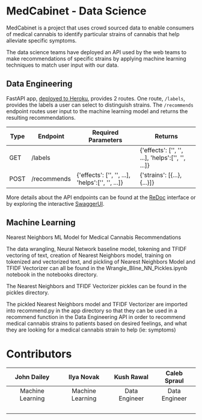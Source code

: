 # MedCabinet - Data Science

MedCabinet is a project that uses crowd sourced data to enable consumers
of medical cannabis to identify particular strains of cannabis that help
alleviate specific symptoms.

The data science teams have deployed an API used by the web teams to make
recommendations of specific strains by applying machine learning
techniques to match user input with our data.

## Data Engineering

FastAPI app, [deployed to Heroku](https://medcabinet-ds-0820.herokuapp.com),
provides 2 routes. One route, `/labels`, provides the labels a user can select
to distinguish strains. The `/recommends` endpoint routes user input to the
machine learning model and returns the resulting recommendations.

| Type | Endpoint | Required Parameters | Returns |
| ---- | -------- | ---------- | ------- |
| GET  | /labels  |            | {'effects': ['', '', ...], 'helps':['', '', ...]} |
| POST | /recommends | {'effects': ['', '', ...], 'helps':['', '', ...]} | {'strains': [{...}, {...}]} |

More details about the API endpoints can be found at the
[ReDoc](https://medcabinet-ds-0820.herokuapp.com/redoc) interface or by
exploring the interactive [SwaggerUI](https://medcabinet-ds-0820.herokuapp.com).

## Machine Learning

Nearest Neighbors ML Model for Medical Cannabis Recommendations

The data wrangling, Neural Network baseline model, tokening and TFIDF vectoring of text, creation of Nearest Neighbors model, training on tokenized and vectorized text, and pickling of Nearest Neighbors Model and TFIDF Vectorizer can all be found in the Wrangle_Bline_NN_Pickles.ipynb notebook in the notebooks directory.

The Nearest Neighbors and TFIDF Vectorizer pickles can be found in the pickles directory.

The pickled Nearest Neighbors model and TFIDF Vectorizer are imported into recommend.py in the app directory so that they can be used in a recommend function in the Data Engineering API in order to recommend medical cannabis strains to patients based on desired feelings, and what they are looking for a medical cannabis strain to help (ie: symptoms)

# Contributors

| John Dailey | Ilya Novak | Kush Rawal | Caleb Spraul |
| :---------: | :--------: | :--------: | :----------: |
| Machine Learning | Machine Learning | Data Engineer | Data Engineer |
| [<img src="https://github.com/favicon.ico" width="15">](https://github.com/johnjdailey) [<img src="https://static.licdn.com/sc/h/al2o9zrvru7aqj8e1x2rzsrca" width="15">](https://www.linkedin.com/in/johnjdailey/) | [<img src="https://github.com/favicon.ico" width="15">](https://github.com/ilyanovak) [<img src="https://static.licdn.com/sc/h/al2o9zrvru7aqj8e1x2rzsrca" width="15">](https://www.linkedin.com/in/ilya-novak-352b469/) | [<img src="https://github.com/favicon.ico" width="15">](https://github.com/rawalk) [<img src="https://static.licdn.com/sc/h/al2o9zrvru7aqj8e1x2rzsrca" width="15">](https://www.linkedin.com/in/kush-rawal-7a35603a/) | [<img src="https://github.com/favicon.ico" width="15">](https://github.com/jcs-lambda) [<img src="https://static.licdn.com/sc/h/al2o9zrvru7aqj8e1x2rzsrca" width="15">](https://www.linkedin.com/in/jcspraul/) |
